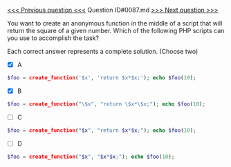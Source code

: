 [<<< Previous question <<<](0086.md)  Question ID#0087.md  [>>> Next question >>>](0088.md) 

You want to create an anonymous function in the middle of a script that will return the square of a given number. 
Which of the following PHP scripts can you use to accomplish the task?

Each correct answer represents a complete solution. (Choose two)

- [x] A
```php
$foo = create_function('$x', 'return $x*$x;'); echo $foo(10);
```

- [x] B
```php
$foo = create_function("\$x", "return \$x*\$x;"); echo $foo(10);
```

- [ ] C
```php
$foo = create_function("$x", "return $x*$x;"); echo $foo(10);
```

- [ ] D
```php
$foo = create_function("$x", "$x*$x;"); echo $foo(10);
```

